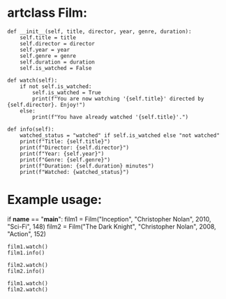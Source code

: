 # artclass Film:
    def __init__(self, title, director, year, genre, duration):
        self.title = title
        self.director = director
        self.year = year
        self.genre = genre
        self.duration = duration
        self.is_watched = False

    def watch(self):
        if not self.is_watched:
            self.is_watched = True
            print(f"You are now watching '{self.title}' directed by {self.director}. Enjoy!")
        else:
            print(f"You have already watched '{self.title}'.")
    
    def info(self):
        watched_status = "watched" if self.is_watched else "not watched"
        print(f"Title: {self.title}")
        print(f"Director: {self.director}")
        print(f"Year: {self.year}")
        print(f"Genre: {self.genre}")
        print(f"Duration: {self.duration} minutes")
        print(f"Watched: {watched_status}")

# Example usage:
if __name__ == "__main__":
    film1 = Film("Inception", "Christopher Nolan", 2010, "Sci-Fi", 148)
    film2 = Film("The Dark Knight", "Christopher Nolan", 2008, "Action", 152)
    
    film1.watch()
    film1.info()
    
    film2.watch()
    film2.info()
    
    film1.watch()
    film2.watch()
